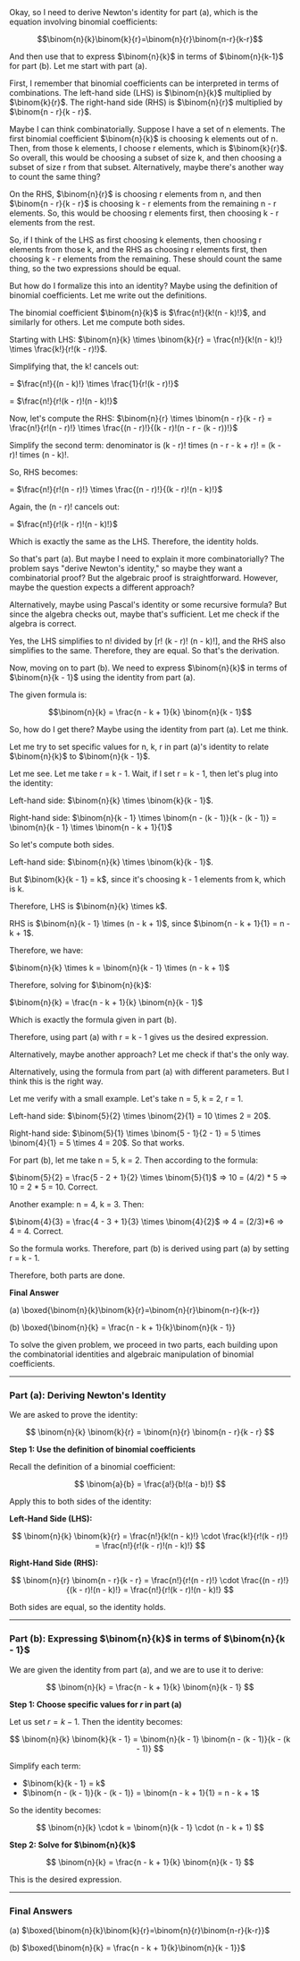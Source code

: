 <think>
Okay, so I need to derive Newton's identity for part (a), which is the equation involving binomial coefficients: 

$$\binom{n}{k}\binom{k}{r}=\binom{n}{r}\binom{n-r}{k-r}$$

And then use that to express $\binom{n}{k}$ in terms of $\binom{n}{k-1}$ for part (b). Let me start with part (a).

First, I remember that binomial coefficients can be interpreted in terms of combinations. The left-hand side (LHS) is $\binom{n}{k}$ multiplied by $\binom{k}{r}$. The right-hand side (RHS) is $\binom{n}{r}$ multiplied by $\binom{n - r}{k - r}$. 

Maybe I can think combinatorially. Suppose I have a set of n elements. The first binomial coefficient $\binom{n}{k}$ is choosing k elements out of n. Then, from those k elements, I choose r elements, which is $\binom{k}{r}$. So overall, this would be choosing a subset of size k, and then choosing a subset of size r from that subset. Alternatively, maybe there's another way to count the same thing?

On the RHS, $\binom{n}{r}$ is choosing r elements from n, and then $\binom{n - r}{k - r}$ is choosing k - r elements from the remaining n - r elements. So, this would be choosing r elements first, then choosing k - r elements from the rest. 

So, if I think of the LHS as first choosing k elements, then choosing r elements from those k, and the RHS as choosing r elements first, then choosing k - r elements from the remaining. These should count the same thing, so the two expressions should be equal. 

But how do I formalize this into an identity? Maybe using the definition of binomial coefficients. Let me write out the definitions.

The binomial coefficient $\binom{n}{k}$ is $\frac{n!}{k!(n - k)!}$, and similarly for others. Let me compute both sides.

Starting with LHS: $\binom{n}{k} \times \binom{k}{r} = \frac{n!}{k!(n - k)!} \times \frac{k!}{r!(k - r)!}$. 

Simplifying that, the k! cancels out:

= $\frac{n!}{(n - k)!} \times \frac{1}{r!(k - r)!}$

= $\frac{n!}{r!(k - r)!(n - k)!}$

Now, let's compute the RHS: $\binom{n}{r} \times \binom{n - r}{k - r} = \frac{n!}{r!(n - r)!} \times \frac{(n - r)!}{(k - r)!(n - r - (k - r))!}$

Simplify the second term: denominator is (k - r)! times (n - r - k + r)! = (k - r)! times (n - k)!.

So, RHS becomes:

= $\frac{n!}{r!(n - r)!} \times \frac{(n - r)!}{(k - r)!(n - k)!}$

Again, the (n - r)! cancels out:

= $\frac{n!}{r!(k - r)!(n - k)!}$

Which is exactly the same as the LHS. Therefore, the identity holds. 

So that's part (a). But maybe I need to explain it more combinatorially? The problem says "derive Newton's identity," so maybe they want a combinatorial proof? But the algebraic proof is straightforward. However, maybe the question expects a different approach?

Alternatively, maybe using Pascal's identity or some recursive formula? But since the algebra checks out, maybe that's sufficient. Let me check if the algebra is correct.

Yes, the LHS simplifies to n! divided by [r! (k - r)! (n - k)!], and the RHS also simplifies to the same. Therefore, they are equal. So that's the derivation.

Now, moving on to part (b). We need to express $\binom{n}{k}$ in terms of $\binom{n}{k - 1}$ using the identity from part (a). 

The given formula is:

$$\binom{n}{k} = \frac{n - k + 1}{k} \binom{n}{k - 1}$$

So, how do I get there? Maybe using the identity from part (a). Let me think.

Let me try to set specific values for n, k, r in part (a)'s identity to relate $\binom{n}{k}$ to $\binom{n}{k - 1}$. 

Let me see. Let me take r = k - 1. Wait, if I set r = k - 1, then let's plug into the identity:

Left-hand side: $\binom{n}{k} \times \binom{k}{k - 1}$. 

Right-hand side: $\binom{n}{k - 1} \times \binom{n - (k - 1)}{k - (k - 1)} = \binom{n}{k - 1} \times \binom{n - k + 1}{1}$

So let's compute both sides.

Left-hand side: $\binom{n}{k} \times \binom{k}{k - 1}$. 

But $\binom{k}{k - 1} = k$, since it's choosing k - 1 elements from k, which is k.

Therefore, LHS is $\binom{n}{k} \times k$.

RHS is $\binom{n}{k - 1} \times (n - k + 1)$, since $\binom{n - k + 1}{1} = n - k + 1$.

Therefore, we have:

$\binom{n}{k} \times k = \binom{n}{k - 1} \times (n - k + 1)$

Therefore, solving for $\binom{n}{k}$:

$\binom{n}{k} = \frac{n - k + 1}{k} \binom{n}{k - 1}$

Which is exactly the formula given in part (b). 

Therefore, using part (a) with r = k - 1 gives us the desired expression. 

Alternatively, maybe another approach? Let me check if that's the only way. 

Alternatively, using the formula from part (a) with different parameters. But I think this is the right way. 

Let me verify with a small example. Let's take n = 5, k = 2, r = 1. 

Left-hand side: $\binom{5}{2} \times \binom{2}{1} = 10 \times 2 = 20$.

Right-hand side: $\binom{5}{1} \times \binom{5 - 1}{2 - 1} = 5 \times \binom{4}{1} = 5 \times 4 = 20$. So that works.

For part (b), let me take n = 5, k = 2. Then according to the formula:

$\binom{5}{2} = \frac{5 - 2 + 1}{2} \times \binom{5}{1}$ => 10 = (4/2) * 5 => 10 = 2 * 5 = 10. Correct.

Another example: n = 4, k = 3. Then:

$\binom{4}{3} = \frac{4 - 3 + 1}{3} \times \binom{4}{2}$ => 4 = (2/3)*6 => 4 = 4. Correct.

So the formula works. Therefore, part (b) is derived using part (a) by setting r = k - 1.

Therefore, both parts are done.

**Final Answer**

(a) \boxed{\binom{n}{k}\binom{k}{r}=\binom{n}{r}\binom{n-r}{k-r}}

(b) \boxed{\binom{n}{k} = \frac{n - k + 1}{k}\binom{n}{k - 1}}
</think>

To solve the given problem, we proceed in two parts, each building upon the combinatorial identities and algebraic manipulation of binomial coefficients.

---

### **Part (a): Deriving Newton's Identity**

We are asked to prove the identity:

$$
\binom{n}{k} \binom{k}{r} = \binom{n}{r} \binom{n - r}{k - r}
$$

**Step 1: Use the definition of binomial coefficients**

Recall the definition of a binomial coefficient:

$$
\binom{a}{b} = \frac{a!}{b!(a - b)!}
$$

Apply this to both sides of the identity:

**Left-Hand Side (LHS):**

$$
\binom{n}{k} \binom{k}{r} = \frac{n!}{k!(n - k)!} \cdot \frac{k!}{r!(k - r)!} = \frac{n!}{r!(k - r)!(n - k)!}
$$

**Right-Hand Side (RHS):**

$$
\binom{n}{r} \binom{n - r}{k - r} = \frac{n!}{r!(n - r)!} \cdot \frac{(n - r)!}{(k - r)!(n - k)!} = \frac{n!}{r!(k - r)!(n - k)!}
$$

Both sides are equal, so the identity holds.

---

### **Part (b): Expressing $\binom{n}{k}$ in terms of $\binom{n}{k - 1}$**

We are given the identity from part (a), and we are to use it to derive:

$$
\binom{n}{k} = \frac{n - k + 1}{k} \binom{n}{k - 1}
$$

**Step 1: Choose specific values for $r$ in part (a)**

Let us set $r = k - 1$. Then the identity becomes:

$$
\binom{n}{k} \binom{k}{k - 1} = \binom{n}{k - 1} \binom{n - (k - 1)}{k - (k - 1)}
$$

Simplify each term:

- $\binom{k}{k - 1} = k$
- $\binom{n - (k - 1)}{k - (k - 1)} = \binom{n - k + 1}{1} = n - k + 1$

So the identity becomes:

$$
\binom{n}{k} \cdot k = \binom{n}{k - 1} \cdot (n - k + 1)
$$

**Step 2: Solve for $\binom{n}{k}$**

$$
\binom{n}{k} = \frac{n - k + 1}{k} \binom{n}{k - 1}
$$

This is the desired expression.

---

### **Final Answers**

(a) $\boxed{\binom{n}{k}\binom{k}{r}=\binom{n}{r}\binom{n-r}{k-r}}$

(b) $\boxed{\binom{n}{k} = \frac{n - k + 1}{k}\binom{n}{k - 1}}$